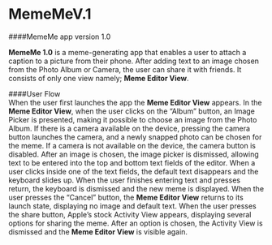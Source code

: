 # MemeMeV.1
####MemeMe app version 1.0

**MemeMe 1.0** is a meme-generating app that enables a user to attach a caption to a picture from their phone. 
After adding text to an image chosen from the Photo Album or Camera, the user can share it with friends. It consists of only one view namely; **Meme Editor View**.  
  
####User Flow  
When the user first launches the app the **Meme Editor View** appears.
In the **Meme Editor View**, when the user clicks on the “Album” button, an Image Picker is presented, making it possible to choose an image from the Photo Album. If there is a camera available on the device, pressing the camera button launches the camera, and a newly snapped photo can be chosen for the meme. If a camera is not available on the device, the camera button is disabled.
After an image is chosen, the image picker is dismissed, allowing text to be entered into the top and bottom text fields of the editor. When a user clicks inside one of the text fields, the default text disappears and the keyboard slides up. When the user finishes entering text and presses return, the keyboard is dismissed and the new meme is displayed.
When the user presses the “Cancel” button, the **Meme Editor View** returns to its launch state, displaying no image and default text.
When the user presses the share button, Apple’s stock Activity View appears, displaying several options for sharing the meme. After an option is chosen, the Activity View is dismissed and the **Meme Editor View** is visible again.
  

